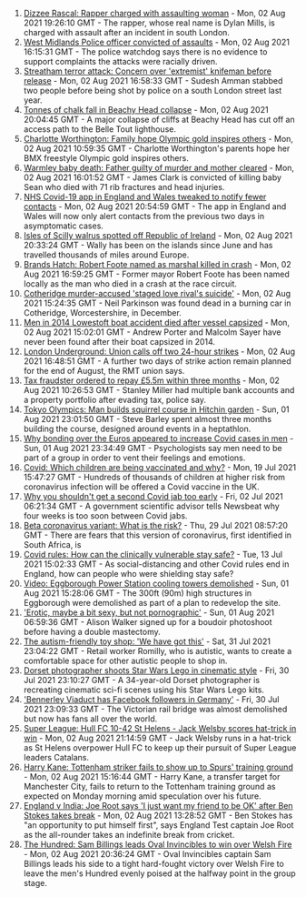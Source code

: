 1. [Dizzee Rascal: Rapper charged with assaulting woman](https://www.bbc.co.uk/news/uk-england-london-58063759) - Mon, 02 Aug 2021 19:26:10 GMT - The rapper, whose real name is Dylan Mills, is charged with assault after an incident in south London.
2. [West Midlands Police officer convicted of assaults](https://www.bbc.co.uk/news/uk-england-birmingham-58058831) - Mon, 02 Aug 2021 16:15:31 GMT - The police watchdog says there is no evidence to support complaints the attacks were racially driven.
3. [Streatham terror attack: Concern over 'extremist' knifeman before release](https://www.bbc.co.uk/news/uk-england-london-58057162) - Mon, 02 Aug 2021 16:58:33 GMT - Sudesh Amman stabbed two people before being shot by police on a south London street last year.
4. [Tonnes of chalk fall in Beachy Head collapse](https://www.bbc.co.uk/news/uk-england-sussex-58058994) - Mon, 02 Aug 2021 20:04:45 GMT - A major collapse of cliffs at Beachy Head has cut off an access path to the Belle Tout lighthouse.
5. [Charlotte Worthington: Family hope Olympic gold inspires others](https://www.bbc.co.uk/news/uk-england-manchester-58033770) - Mon, 02 Aug 2021 10:59:35 GMT - Charlotte Worthington's parents hope her BMX freestyle Olympic gold inspires others.
6. [Warmley baby death: Father guilty of murder and mother cleared](https://www.bbc.co.uk/news/uk-england-bristol-58059297) - Mon, 02 Aug 2021 16:01:52 GMT - James Clark is convicted of killing baby Sean who died with 71 rib fractures and head injuries.
7. [NHS Covid-19 app in England and Wales tweaked to notify fewer contacts](https://www.bbc.co.uk/news/uk-58062180) - Mon, 02 Aug 2021 20:54:59 GMT - The app in England and Wales will now only alert contacts from the previous two days in asymptomatic cases.
8. [Isles of Scilly walrus spotted off Republic of Ireland](https://www.bbc.co.uk/news/uk-england-cornwall-58065003) - Mon, 02 Aug 2021 20:33:24 GMT - Wally has been on the islands since June and has travelled thousands of miles around Europe.
9. [Brands Hatch: Robert Foote named as marshal killed in crash](https://www.bbc.co.uk/news/uk-england-kent-58059534) - Mon, 02 Aug 2021 16:59:25 GMT - Former mayor Robert Foote has been named locally as the man who died in a crash at the race circuit.
10. [Cotheridge murder-accused 'staged love rival's suicide'](https://www.bbc.co.uk/news/uk-england-hereford-worcester-58060348) - Mon, 02 Aug 2021 15:24:35 GMT - Neil Parkinson was found dead in a burning car in Cotheridge, Worcestershire, in December.
11. [Men in 2014 Lowestoft boat accident died after vessel capsized](https://www.bbc.co.uk/news/uk-england-suffolk-58056384) - Mon, 02 Aug 2021 15:02:01 GMT - Andrew Porter and Malcolm Sayer have never been found after their boat capsized in 2014.
12. [London Underground: Union calls off two 24-hour strikes](https://www.bbc.co.uk/news/uk-england-london-58054435) - Mon, 02 Aug 2021 16:48:51 GMT - A further two days of strike action remain planned for the end of August, the RMT union says.
13. [Tax fraudster ordered to repay £5.5m within three months](https://www.bbc.co.uk/news/uk-england-tyne-58055929) - Mon, 02 Aug 2021 10:26:53 GMT - Stanley Miller had multiple bank accounts and a property portfolio after evading tax, police say.
14. [Tokyo Olympics: Man builds squirrel course in Hitchin garden](https://www.bbc.co.uk/news/uk-england-beds-bucks-herts-58004533) - Sun, 01 Aug 2021 23:01:50 GMT - Steve Barley spent almost three months building the course, designed around events in a heptathlon.
15. [Why bonding over the Euros appeared to increase Covid cases in men](https://www.bbc.co.uk/news/health-58015593) - Sun, 01 Aug 2021 23:34:49 GMT - Psychologists say men need to be part of a group in order to vent their feelings and emotions.
16. [Covid: Which children are being vaccinated and why?](https://www.bbc.co.uk/news/health-57888429) - Mon, 19 Jul 2021 15:47:27 GMT - Hundreds of thousands of children at higher risk from coronavirus infection will be offered a Covid vaccine in the UK.
17. [Why you shouldn't get a second Covid jab too early](https://www.bbc.co.uk/news/newsbeat-57682233) - Fri, 02 Jul 2021 06:21:34 GMT - A government scientific advisor tells Newsbeat why four weeks is too soon between Covid jabs.
18. [Beta coronavirus variant: What is the risk?](https://www.bbc.co.uk/news/health-55534727) - Thu, 29 Jul 2021 08:57:20 GMT - There are fears that this version of coronavirus, first identified in South Africa, is
19. [Covid rules: How can the clinically vulnerable stay safe?](https://www.bbc.co.uk/news/health-51997151) - Tue, 13 Jul 2021 15:02:33 GMT - As social-distancing and other Covid rules end in England, how can people who were shielding stay safe?
20. [Video: Eggborough Power Station cooling towers demolished](https://www.bbc.co.uk/news/uk-england-york-north-yorkshire-58050113) - Sun, 01 Aug 2021 15:28:06 GMT - The 300ft (90m) high structures in Eggborough were demolished as part of a plan to redevelop the site.
21. ['Erotic, maybe a bit sexy, but not pornographic'](https://www.bbc.co.uk/news/uk-england-derbyshire-57893530) - Sun, 01 Aug 2021 06:59:36 GMT - Alison Walker signed up for a boudoir photoshoot before having a double mastectomy.
22. [The autism-friendly toy shop: 'We have got this'](https://www.bbc.co.uk/news/uk-england-58026672) - Sat, 31 Jul 2021 23:04:22 GMT - Retail worker Romilly, who is autistic, wants to create a comfortable space for other autistic people to shop in.
23. [Dorset photographer shoots Star Wars Lego in cinematic style](https://www.bbc.co.uk/news/uk-england-dorset-58015659) - Fri, 30 Jul 2021 23:10:27 GMT - A 34-year-old Dorset photographer is recreating cinematic sci-fi scenes using his Star Wars Lego kits.
24. ['Bennerley Viaduct has Facebook followers in Germany'](https://www.bbc.co.uk/news/uk-england-derbyshire-57399727) - Fri, 30 Jul 2021 23:09:33 GMT - The Victorian rail bridge was almost demolished but now has fans all over the world.
25. [Super League: Hull FC 10-42 St Helens - Jack Welsby scores hat-trick in win](https://www.bbc.co.uk/sport/rugby-league/58062487) - Mon, 02 Aug 2021 21:14:59 GMT - Jack Welsby runs in a hat-trick as St Helens overpower Hull FC to keep up their pursuit of Super League leaders Catalans.
26. [Harry Kane: Tottenham striker fails to show up to Spurs' training ground](https://www.bbc.co.uk/sport/football/58053653) - Mon, 02 Aug 2021 15:16:44 GMT - Harry Kane, a transfer target for Manchester City, fails to return to the Tottenham training ground as expected on Monday morning amid speculation over his future.
27. [England v India: Joe Root says 'I just want my friend to be OK' after Ben Stokes takes break](https://www.bbc.co.uk/sport/cricket/58059554) - Mon, 02 Aug 2021 13:28:52 GMT - Ben Stokes has "an opportunity to put himself first", says England Test captain Joe Root as the all-rounder takes an indefinite break from cricket.
28. [The Hundred: Sam Billings leads Oval Invincibles to win over Welsh Fire](https://www.bbc.co.uk/sport/cricket/58064370) - Mon, 02 Aug 2021 20:36:24 GMT - Oval Invincibles captain Sam Billings leads his side to a tight hard-fought victory over Welsh Fire to leave the men's Hundred evenly poised at the halfway point in the group stage.
